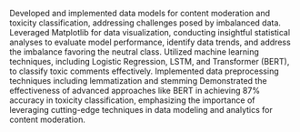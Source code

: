 Developed and implemented data models for content moderation and toxicity classification, addressing challenges posed by imbalanced data.
Leveraged Matplotlib for data visualization, conducting insightful statistical analyses to evaluate model performance, identify data trends, and address the imbalance favoring the neutral class.
Utilized machine learning techniques, including Logistic Regression, LSTM, and Transformer (BERT), to classify toxic comments effectively.
Implemented data preprocessing techniques including lemmatization and stemming
Demonstrated the effectiveness of advanced approaches like BERT in achieving 87% accuracy in toxicity classification, emphasizing the importance of leveraging cutting-edge techniques in data modeling and analytics for content moderation.
